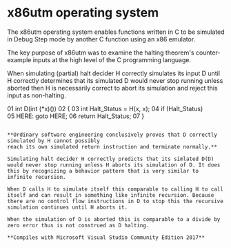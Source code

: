 # x86utm operating system

The x86utm operating system enables functions written in C to be simulated in Debug Step mode by another C function using an x86 emulator. 

The key purpose of x86utm was to examine the halting theorem's counter-example inputs at the high level of the C programming language. 

When simulating (partial) halt decider H correctly simulates its input D until H correctly determines that its simulated D would never stop running unless aborted then H is necessarily correct to abort its simulation and reject this input as non-halting.

01 int D(int (*x)()) 
02 {
03   int Halt_Status = H(x, x); 
04   if (Halt_Status)   
05     HERE: goto HERE; 
06   return Halt_Status; 
07 }
```

**Ordinary software engineering conclusively proves that D correctly simulated by H cannot possibly
reach its own simulated return instruction and terminate normally.**

Simulating halt decider H correctly predicts that its simlated D(D) would never stop running unless H aborts its simulation of D. It does this by recognizing a behavior pattern that is very similar to infinite recursion. 

When D calls H to simulate itself this comparable to calling H to call itself and can result in something like infinite recursion. Because there are no control flow instructions in D to stop this the recursive simulation continues until H aborts it. 

When the simulation of D is aborted this is comparable to a divide by zero error thus is not construed as D halting. 

**Compiles with Microsoft Visual Studio Community Edition 2017**
